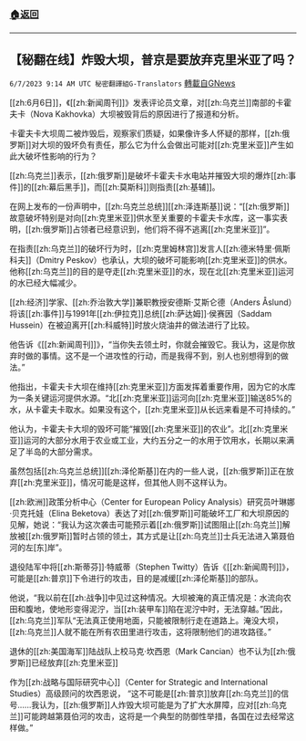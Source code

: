 ###  [:house:返回](README.md)
---


## 【秘翻在线】炸毁大坝，普京是要放弃克里米亚了吗？
`6/7/2023 9:14 AM UTC 秘密翻譯組G-Translators` [轉載自GNews](https://gnews.org/articles/1364804)

[[zh:6月6日]]，《[[zh:新闻周刊]]》发表评论员文章，对[[zh:乌克兰]]南部的卡霍夫卡（Nova Kakhovka）大坝被毁背后的原因进行了报道和分析。

卡霍夫卡大坝周二被炸毁后，观察家们质疑，如果像许多人怀疑的那样，[[zh:俄罗斯]]对大坝的毁坏负有责任，那么它为什么会做出可能对[[zh:克里米亚]]产生如此大破坏性影响的行为？

[[zh:乌克兰]]表示，[[zh:俄罗斯]]是破坏卡霍夫卡水电站并摧毁大坝的爆炸[[zh:事件]]的[[zh:幕后黑手]]，而[[zh:莫斯科]]则指责[[zh:基辅]]。

在网上发布的一份声明中，[[zh:乌克兰总统]][[zh:泽连斯基]]说：“[[zh:俄罗斯]]故意破坏特别是对向[[zh:克里米亚]]供水至关重要的卡霍夫卡水库，这一事实表明，[[zh:俄罗斯]]占领者已经意识到，他们将不得不逃离[[zh:克里米亚]]”。

在指责[[zh:乌克兰]]的破坏行为时，[[zh:克里姆林宫]]发言人[[zh:德米特里·佩斯科夫]]（Dmitry Peskov）也承认，大坝的破坏可能影响[[zh:克里米亚]]的供水。他称[[zh:乌克兰]]的目的是夺走[[zh:克里米亚]]的水，现在北[[zh:克里米亚]]运河的水已经大幅减少。

[[zh:经济]]学家、[[zh:乔治敦大学]]兼职教授安德斯·艾斯仑德（Anders Åslund）将该[[zh:事件]]与1991年[[zh:伊拉克]]总统[[zh:萨达姆]]·侯赛因（Saddam Hussein）在被迫离开[[zh:科威特]]时放火烧油井的做法进行了比较。

他告诉《[[zh:新闻周刊]]》，“当你失去领土时，你就会摧毁它。我认为，这是你放弃时做的事情。这不是一个进攻性的行动，而是我得不到，别人也别想得到的做法。”

他指出，卡霍夫卡大坝在维持[[zh:克里米亚]]方面发挥着重要作用，因为它的水库为一条关键运河提供水源。“北[[zh:克里米亚]]运河向[[zh:克里米亚]]输送85%的水，从卡霍夫卡取水。如果没有这个，[[zh:克里米亚]]从长远来看是不可持续的。”

他认为，卡霍夫卡大坝的毁坏可能“摧毁[[zh:克里米亚]]的农业”。北[[zh:克里米亚]]运河的大部分水用于农业或工业，大约五分之一的水用于饮用水，长期以来满足了半岛的大部分需求。

虽然包括[[zh:乌克兰总统]][[zh:泽伦斯基]]在内的一些人说，[[zh:俄罗斯]]正在放弃[[zh:克里米亚]]，情况可能是这样，但其他人则不这样认为。

[[zh:欧洲]]政策分析中心（Center for European Policy Analysis）研究员叶琳娜·贝克托娃（Elina Beketova）表达了对[[zh:俄罗斯]]可能破坏工厂和大坝原因的见解，她说：“我认为这次袭击可能预示着[[zh:俄罗斯]]试图阻止[[zh:乌克兰]]解放被[[zh:俄罗斯]]暂时占领的领土，其方式是让[[zh:乌克兰]]士兵无法进入第聂伯河的左\[东\]岸”。

退役陆军中将[[zh:斯蒂芬]]·特威蒂（Stephen Twitty）告诉《[[zh:新闻周刊]]》，可能是[[zh:普京]]下令进行的攻击，目的是减缓[[zh:泽伦斯基]]的部队。

他说，“我以前在[[zh:战争]]中见过这种情况。大坝被淹的真正情况是：水流向农田和腹地，使地形变得泥泞，当[[zh:装甲车]]陷在泥泞中时，无法穿越。”因此，[[zh:乌克兰]]军队“无法真正使用地面，只能被限制行走在道路上。淹没大坝，[[zh:乌克兰]]人就不能在所有农田里进行攻击，这将限制他们的进攻路径。”

退休的[[zh:美国海军]]陆战队上校马克·坎西恩（Mark Cancian）也不认为[[zh:俄罗斯]]已经放弃[[zh:克里米亚]]

作为[[zh:战略与国际研究中心]]（Center for Strategic and International Studies）高级顾问的坎西恩说， “这不可能是[[zh:普京]]放弃[[zh:乌克兰]]的信号......我认为，[[zh:俄罗斯]]人炸毁大坝可能是为了扩大水屏障，应对[[zh:乌克兰]]可能跨越第聂伯河的攻击，这将是一个典型的防御性举措，各国在过去经常这样做。”
